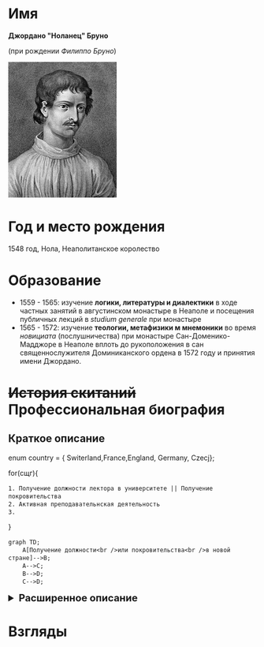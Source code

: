 Имя
===
**Джордано "Ноланец" Бруно**

(при рождении _Филиппо Бруно_)

![Портрет Джордано Бруно](img/Portrait_of_Giordano_Bruno_in_%20Opere%20_Wellcome_L0015152_(cropped).jpg)

# Год и место рождения

1548 год, Нола, Неаполитанское королество

# Образование

* 1559 - 1565: изучение **логики, литературы и диалектики** в ходе частных занятий в августинском монастыре в Неаполе и посещения публичных лекций в _studium generale_ при монастыре
* 1565 - 1572: изучение __теологии, метафизики м мнемоники__ во время *новициата* (послушничества) при монастыре Сан-Доменико-Мадджоре в Неаполе вплоть до рукоположения в сан священнослужителя Доминиканского ордена в 1572 году и принятия имени Джордано.

<h1><s>История скитаний</s> Профессиональная биография</h1>

## Краткое описание

enum country = { Switerland,France,England, Germany, Czecj};

for(сщг){

    1. Получение должности лектора в университете || Получение покровительства 
    2. Активная преподавательнская деятельность
    3. 
}

```mermaid
graph TD;
    A[Получение должности<br />или покровительства<br />в новой стране]-->B;
    A-->C;
    B-->D;
    C-->D;
```

<details>
<summary style="font-size:20px"><b>Расширенное описание</b></summary>

| Страна | Годы | Род занятий |
|:---|:---|:---|
|Италия | cell2 | cell3|
|Швейцария | cell2 | cell3|
|Франция | cell2 | cell3|
|Англия | cell2 | cell3|

</details>

Взгляды
===
